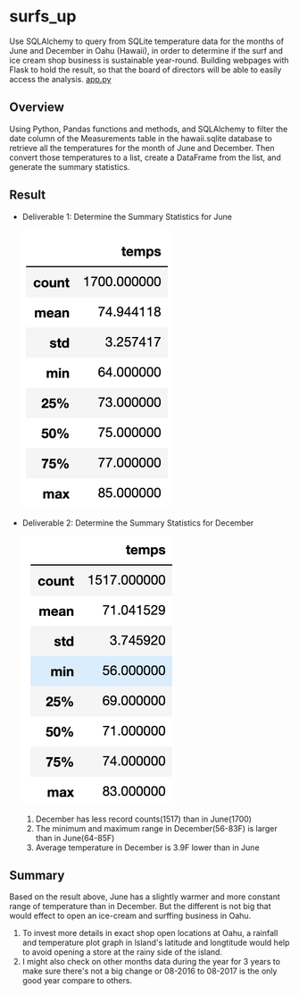# surfs_up
Use SQLAlchemy to query from SQLite temperature data for the months of June and December in Oahu (Hawaii), in order to determine if the surf and ice cream shop business is sustainable year-round. Building webpages with Flask to hold the result, so that the board of directors will be able to easily access the analysis.
<a href = "https://github.com/angelnga/surfs_up/blob/main/app.py"> app.py </a>
## Overview
Using Python, Pandas functions and methods, and SQLAlchemy to filter the date column of the Measurements table in the hawaii.sqlite database to retrieve all the temperatures for the month of June and December. Then convert those temperatures to a list, create a DataFrame from the list, and generate the summary statistics.
  
## Result
- Deliverable 1: Determine the Summary Statistics for June<br>
  
  ![Jun](JuneTemperatures.png)<br>
  
- Deliverable 2: Determine the Summary Statistics for December<br>
  
  ![Dec](DecemberTemperatures.png)<br>
  1. December has less record counts(1517) than in June(1700)
  2. The minimum and maximum range in December(56-83F) is larger than in June(64-85F)
  3. Average temperature in December is 3.9F lower than in June

## Summary 

Based on the result above, June has a slightly warmer and more constant range of temperature than in December. But the different is not big that would effect to open an ice-cream and surffing business in Oahu. 

1. To invest more details in exact shop open locations at Oahu, a rainfall and temperature plot graph in lsland's latitude and longtitude would help to avoid opening a store at the rainy side of the island. 
2. I might also check on other months data during the year for 3 years to make sure there's not a big change or 08-2016 to 08-2017 is the only good year compare to others. 
